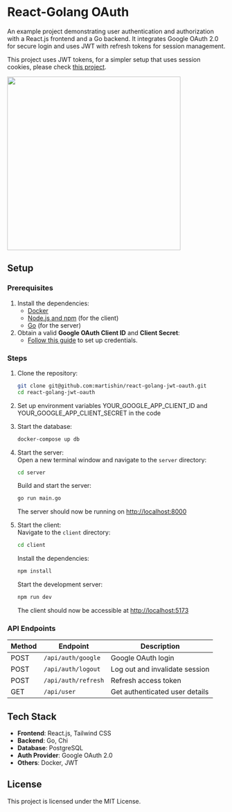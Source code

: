 # React-Golang OAuth
An example project demonstrating user authentication and authorization with a React.js frontend and a Go backend. It integrates Google OAuth 2.0 for secure login and uses JWT with refresh tokens for session management.

This project uses JWT tokens, for a simpler setup that uses session cookies, please check [this project](https://github.com/martishin/react-golang-goth-oauth).

<img src="https://i.giphy.com/media/v1.Y2lkPTc5MGI3NjExbnRwbDB6cmN2emtiaXhpY3hydWI3ZGJtbGM0cHZ2dzEzZXAxaHA5dCZlcD12MV9pbnRlcm5hbF9naWZfYnlfaWQmY3Q9Zw/KtKvOlylZtd9oOJQNF/giphy.gif" width="400"/>

## Setup
### Prerequisites
1. Install the dependencies:
   - [Docker](https://www.docker.com/products/docker-desktop)
   - [Node.js and npm](https://nodejs.org/) (for the client)
   - [Go](https://golang.org/) (for the server)
2. Obtain a valid **Google OAuth Client ID** and **Client Secret**:
   - [Follow this guide](https://developers.google.com/identity/protocols/oauth2) to set up credentials.

### Steps
1. Clone the repository:
   ```bash
   git clone git@github.com:martishin/react-golang-jwt-oauth.git
   cd react-golang-jwt-oauth
   ```
2. Set up environment variables YOUR_GOOGLE_APP_CLIENT_ID and YOUR_GOOGLE_APP_CLIENT_SECRET in the code
3. Start the database:
   ```bash
   docker-compose up db
   ```
4. Start the server:  
   Open a new terminal window and navigate to the `server` directory:
   ```bash
   cd server
   ```
   Build and start the server:
   ```bash
   go run main.go
   ```
   The server should now be running on [http://localhost:8000](http://localhost:8000)

5. Start the client:  
   Navigate to the `client` directory:
   ```bash
   cd client
   ```
   Install the dependencies:
   ```bash
   npm install
   ```
   Start the development server:

   ```bash
   npm run dev
   ```
   The client should now be accessible at [http://localhost:5173](http://localhost:5173)

### API Endpoints
| Method | Endpoint          | Description                    |
|--------|-------------------|--------------------------------|
| POST   | `/api/auth/google` | Google OAuth login             |
| POST   | `/api/auth/logout` | Log out and invalidate session |
| POST   | `/api/auth/refresh`| Refresh access token           |
| GET    | `/api/user`        | Get authenticated user details |

## Tech Stack
- **Frontend**: React.js, Tailwind CSS
- **Backend**: Go, Chi
- **Database**: PostgreSQL
- **Auth Provider**: Google OAuth 2.0
- **Others**: Docker, JWT

## License
This project is licensed under the MIT License.


